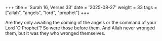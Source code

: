 +++
title = 'Surah 16, Verses 33'
date = '2025-08-27'
weight = 33
tags = ["allah", "angels", "lord", "prophet"]
+++

Are they only awaiting the coming of the angels or the command of your Lord ˹O Prophet˺? So were those before them. And Allah never wronged them, but it was they who wronged themselves.